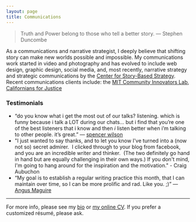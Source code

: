 ```yaml
---
layout: page
title: Communications
---
```


> Truth and Power belong to those who tell a better story. — Stephen Duncombe

As a communications and narrative strategist, I deeply believe that shifting story can make new worlds possible and impossible. My communications work started in video and photography and has evolved to include web design, graphic design, social media, and, most recently, narrative strategy and strategic communications by the [Center for Story-Based Strategy](https://www.storybasedstrategy.org/). Recent communications clients include: the [MIT Community Innovators Lab](https://colab.mit.edu), [Californians for Justice](http://caljustice.org/)  

### Testimonials

* “do you know what i get the most out of our talks? listening. which is funny because i talk a LOT during our chats… but i find that you’re one of the best listeners that i know and then *i* listen better when i’m talking to other people. it’s great.” — [spencer wilson](http://spewil.github.io/about/)
* "I just wanted to say thanks, and to let you know I've turned into a (now not so) secret admirer.  I clicked through to your blog from facebook, and you are an incredible writer and thinker.  (The two definitely go hand in hand but are equally challenging in their own ways.) If you don't mind, I'm going to hang around for the inspiration and the motivation." - Craig Aubuchon 
* “My goal is to establish a regular writing practice this month, that I can maintain over time, so I can be more prolific and rad. Like you. ;)” — [Angus Maguire](http://beclouded.net/)


---

For more info, please see my [bio](http://lqb2.co/about) or [my online CV](http://lqb2.co/online-cv/). If you prefer a customized résumé, please ask. 

